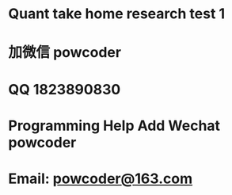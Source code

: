# Quant take home research test 1
# 加微信 powcoder

# QQ 1823890830

# Programming Help Add Wechat powcoder

# Email: powcoder@163.com

